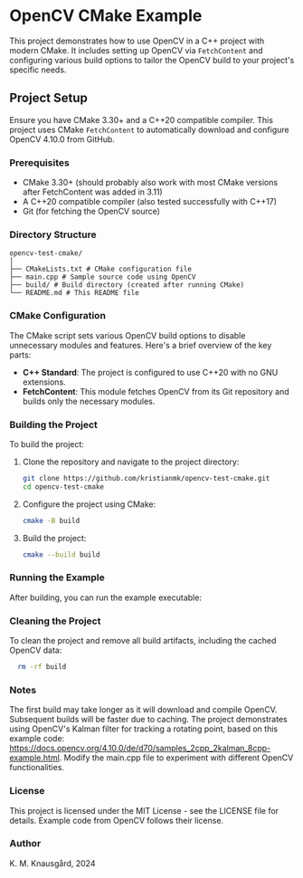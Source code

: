 # OpenCV CMake Example

This project demonstrates how to use OpenCV in a C++ project with modern CMake. It includes setting up OpenCV via `FetchContent` and configuring various build options to tailor the OpenCV build to your project's specific needs.

## Project Setup

Ensure you have CMake 3.30+ and a C++20 compatible compiler. This project uses CMake `FetchContent` to automatically download and configure OpenCV 4.10.0 from GitHub.

### Prerequisites

- CMake 3.30+ (should probably also work with most CMake versions after FetchContent was added in 3.11)
- A C++20 compatible compiler (also tested successfully with C++17)
- Git (for fetching the OpenCV source)

### Directory Structure

```
opencv-test-cmake/
│
├── CMakeLists.txt # CMake configuration file
├── main.cpp # Sample source code using OpenCV
├── build/ # Build directory (created after running CMake)
└── README.md # This README file
```

### CMake Configuration

The CMake script sets various OpenCV build options to disable unnecessary modules and features. Here's a brief overview of the key parts:

- **C++ Standard**: The project is configured to use C++20 with no GNU extensions.
- **FetchContent**: This module fetches OpenCV from its Git repository and builds only the necessary modules.

### Building the Project

To build the project:

1. Clone the repository and navigate to the project directory:

    ```bash
    git clone https://github.com/kristianmk/opencv-test-cmake.git
    cd opencv-test-cmake
    ```

2. Configure the project using CMake:

    ```bash
    cmake -B build
    ```

3. Build the project:

    ```bash
    cmake --build build
    ```

### Running the Example

After building, you can run the example executable:

### Cleaning the Project
To clean the project and remove all build artifacts, including the cached OpenCV data:

  ```bash
    rm -rf build
  ```

### Notes
The first build may take longer as it will download and compile OpenCV. Subsequent builds will be faster due to caching.
The project demonstrates using OpenCV's Kalman filter for tracking a rotating point, based on this example code: https://docs.opencv.org/4.10.0/de/d70/samples_2cpp_2kalman_8cpp-example.html. Modify the main.cpp file to experiment with different OpenCV functionalities.

### License
This project is licensed under the MIT License - see the LICENSE file for details. Example code from OpenCV follows their license.

### Author
K. M. Knausgård, 2024
